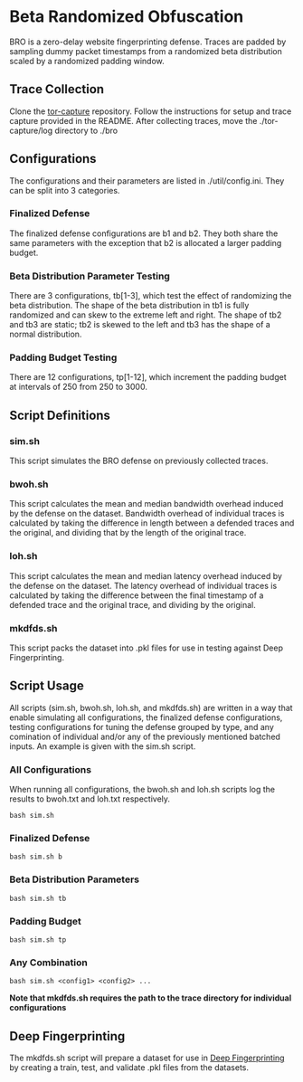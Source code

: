 # Beta Randomized Obfuscation
BRO is a zero-delay website fingerprinting defense. Traces are padded by sampling dummy packet timestamps from a randomized beta distribution scaled by a randomized padding window.
## Trace Collection
Clone the [tor-capture](https://github.com/colmanmcguan/tor-capture) repository. Follow the instructions for setup and trace capture provided in the README. After collecting traces, move the ./tor-capture/log directory to ./bro
## Configurations
The configurations and their parameters are listed in ./util/config.ini. They can be split into 3 categories.
### Finalized Defense
The finalized defense configurations are b1 and b2. They both share the same parameters with the exception that b2 is allocated a larger padding budget.
### Beta Distribution Parameter Testing
There are 3 configurations, tb[1-3], which test the effect of randomizing the beta distribution. The shape of the beta distribution in tb1 is fully randomized and can skew to the extreme left and right. The shape of tb2 and tb3 are static; tb2 is skewed to the left and tb3 has the shape of a normal distribution.
### Padding Budget Testing
There are 12 configurations, tp[1-12], which increment the padding budget at intervals of 250 from 250 to 3000.
## Script Definitions
### sim.sh
This script simulates the BRO defense on previously collected traces.
### bwoh.sh
This script calculates the mean and median bandwidth overhead induced by the defense on the dataset. Bandwidth overhead of individual traces is calculated by taking the difference in length between a defended traces and the original, and dividing that by the length of the original trace.
### loh.sh
This script calculates the mean and median latency overhead induced by the defense on the dataset. The latency overhead of individual traces is calculated by taking the difference between the final timestamp of a defended trace and the original trace, and dividing by the original.
### mkdfds.sh
This script packs the dataset into .pkl files for use in testing against Deep Fingerprinting.
## Script Usage
All scripts (sim.sh, bwoh.sh, loh.sh, and mkdfds.sh) are written in a way that enable simulating all configurations, the finalized defense configurations, testing configurations for tuning the defense grouped by type, and any comination of individual and/or any of the previously mentioned batched inputs. An example is given with the sim.sh script.
### All Configurations
When running all configurations, the bwoh.sh and loh.sh scripts log the results to bwoh.txt and loh.txt respectively.
```
bash sim.sh
```
### Finalized Defense
```
bash sim.sh b
```
### Beta Distribution Parameters
```
bash sim.sh tb
```
### Padding Budget
```
bash sim.sh tp
```
### Any Combination
```
bash sim.sh <config1> <config2> ...
```
**Note that mkdfds.sh requires the path to the trace directory for individual configurations**
## Deep Fingerprinting
The mkdfds.sh script will prepare a dataset for use in [Deep Fingerprinting](https://github.com/deep-fingerprinting/df) by creating a train, test, and validate .pkl files from the datasets.
